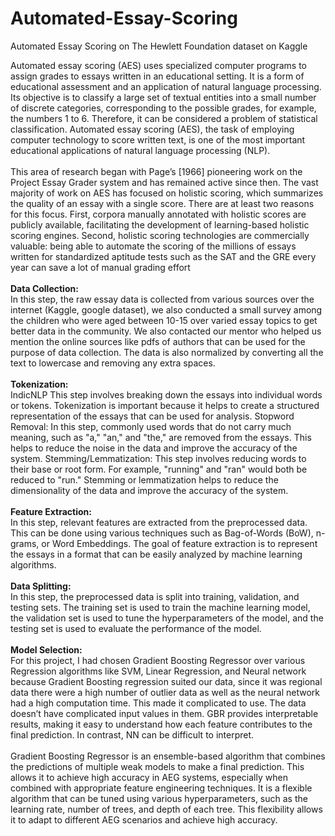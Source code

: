 # Automated-Essay-Scoring
Automated Essay Scoring on The Hewlett Foundation dataset on Kaggle

Automated essay scoring (AES) uses specialized computer programs to assign grades to essays written in an educational setting. It is a form of educational assessment and an application of natural language processing. Its objective is to classify a large set of textual entities into a small number of discrete categories, corresponding to the possible grades, for example, the numbers 1 to 6. Therefore, it can be considered a problem of statistical classification. Automated essay scoring (AES), the task of employing computer technology to score written text, is one of the most important educational applications of natural language processing (NLP). <br><br>
This area of research began with Page’s [1966] pioneering work on the Project Essay Grader system and has remained active since then. The vast majority of work on AES has focused on holistic scoring, which summarizes the quality of an essay with a single score. There are at least two reasons for this focus. First, corpora manually annotated with holistic scores are publicly available, facilitating the development of learning-based holistic scoring engines. Second, holistic scoring technologies are commercially valuable: being able to automate the scoring of the millions of essays written for standardized aptitude tests such as the SAT and the GRE every year can save a lot of manual grading effort <br><br>
<b>Data Collection: </b><br>
In this step, the raw essay data is collected from various sources over the internet (Kaggle, google dataset), we also conducted a small survey among the children who were aged between 10-15 over varied essay topics to get better data in the community. We also contacted our mentor who helped us mention the online sources like pdfs of authors that can be used for the purpose of data collection. The data is also normalized by converting all the text to lowercase and removing any extra spaces.
<br>
<br>
<b>Tokenization:</b><br>
IndicNLP This step involves breaking down the essays into individual words or tokens. Tokenization is important because it helps to create a structured representation of the essays that can be used for analysis.
Stopword Removal: In this step, commonly used words that do not carry much meaning, such as "a," "an," and "the," are removed from the essays. This helps to reduce the noise in the data and improve the accuracy of the system.
Stemming/Lemmatization: This step involves reducing words to their base or root form. For example, "running" and "ran" would both be reduced to "run." Stemming or lemmatization helps to reduce the dimensionality of the data and improve the accuracy of the system.
<br>
<br>
<b>Feature Extraction:</b><br> In this step, relevant features are extracted from the preprocessed data. This can be done using various techniques such as Bag-of-Words (BoW), n-grams, or Word Embeddings. The goal of feature extraction is to represent the essays in a format that can be easily analyzed by machine learning algorithms.
<br>
<br>
<b>Data Splitting:</b><br> In this step, the preprocessed data is split into training, validation, and testing sets. The training set is used to train the machine learning model, the validation set is used to tune the hyperparameters of the model, and the testing set is used to evaluate the performance of the model.
<br>
<br>
<b>Model Selection:</b><br> For this project, I had chosen Gradient Boosting Regressor over various Regression algorithms like SVM, Linear Regression, and Neural network because Gradient Boosting regression suited our data, since it was regional data there were a high number of outlier data as well as the neural network had a high computation time. This made it complicated to use. The data doesn’t have complicated input values in them.  GBR provides interpretable results, making it easy to understand how each feature contributes to the final prediction. In contrast, NN can be difficult to interpret.
<br>
<br>
Gradient Boosting Regressor is an ensemble-based algorithm that combines the predictions of multiple weak models to make a final prediction. This allows it to achieve high accuracy in AEG systems, especially when combined with appropriate feature engineering techniques. It is a flexible algorithm that can be tuned using various hyperparameters, such as the learning rate, number of trees, and depth of each tree. This flexibility allows it to adapt to different AEG scenarios and achieve high accuracy.
<br>
<br>

